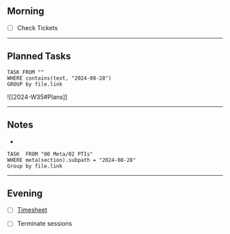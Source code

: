 ## Morning
- [ ] Check Tickets

---
## Planned Tasks
~~~dataview
TASK FROM ""
WHERE contains(text, "2024-08-28")
GROUP by file.link
~~~
![[2024-W35#Plans]]

---
## Notes
- 

~~~dataview
TASK  FROM "00 Meta/02 PTIs"
WHERE meta(section).subpath = "2024-08-28"
Group by file.link
~~~
---
## Evening
- [ ] [Timesheet]()
- [ ] Terminate sessions

